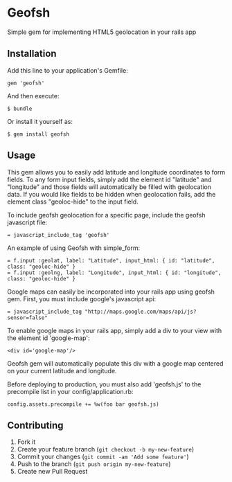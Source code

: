 # Geofsh

Simple gem for implementing HTML5 geolocation in your rails app

## Installation

Add this line to your application's Gemfile:

    gem 'geofsh'

And then execute:

    $ bundle

Or install it yourself as:

    $ gem install geofsh

## Usage

This gem allows you to easily add latitude and longitude coordinates to form fields. To any form input fields, simply add the element id "latitude" and "longitude" and those fields will automatically be filled with geolocation data. If you would like fields to be hidden when geolocation fails, add the element class "geoloc-hide" to the input field.

To include geofsh geolocation for a specific page, include the geofsh javascript file:

    = javascript_include_tag 'geofsh'

An example of using Geofsh with simple_form:

    = f.input :geolat, label: "Latitude", input_html: { id: "latitude", class: "geoloc-hide" }
    = f.input :geolng, label: "Longitude", input_html: { id: "longitude", class: "geoloc-hide" }


Google maps can easily be incorporated into your rails app using geofsh gem.  First, you must include google's javascript api:

    = javascript_include_tag "http://maps.google.com/maps/api/js?sensor=false"

To enable google maps in your rails app, simply add a div to your view with the element id 'google-map':

    <div id='google-map'/>

Geofsh gem will automatically populate this div with a google map centered on your current latitude and longitude.

Before deploying to production, you must also add 'geofsh.js' to the precompile list in your config/application.rb:

    config.assets.precompile += %w(foo bar geofsh.js)

## Contributing

1. Fork it
2. Create your feature branch (`git checkout -b my-new-feature`)
3. Commit your changes (`git commit -am 'Add some feature'`)
4. Push to the branch (`git push origin my-new-feature`)
5. Create new Pull Request
